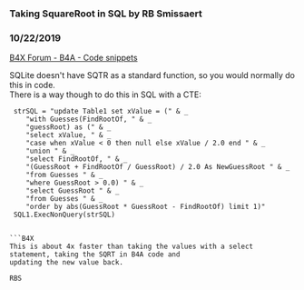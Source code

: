 ### Taking SquareRoot in SQL by RB Smissaert
### 10/22/2019
[B4X Forum - B4A - Code snippets](https://www.b4x.com/android/forum/threads/110722/)

SQLite doesn't have SQTR as a standard function, so you would normally do this in code.  
There is a way though to do this in SQL with a CTE:  
  

```B4X
 strSQL = "update Table1 set xValue = (" & _  
    "with Guesses(FindRootOf, " & _  
    "guessRoot) as (" & _  
    "select xValue, " & _  
    "case when xValue < 0 then null else xValue / 2.0 end " & _  
    "union " & _  
    "select FindRootOf, " & _  
    "(GuessRoot + FindRootOf / GuessRoot) / 2.0 As NewGuessRoot " & _  
    "from Guesses " & _  
    "where GuessRoot > 0.0) " & _  
    "select GuessRoot " & _  
    "from Guesses " & _  
    "order by abs(GuessRoot * GuessRoot - FindRootOf) limit 1)"  
 SQL1.ExecNonQuery(strSQL)  


```B4X
This is about 4x faster than taking the values with a select statement, taking the SQRT in B4A code and  
updating the new value back.  
  
RBS
```
```